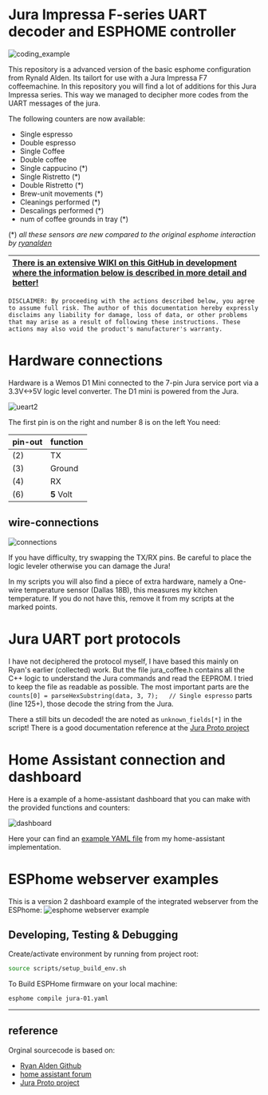 
# Jura Impressa F-series UART decoder and ESPHOME controller

![coding_example](/images/coding_example.jpg)

This repository is a advanced version of the basic esphome configuration from Rynald Alden. Its tailort for use with a Jura Impressa F7 coffeemachine.
In this repository you will find a lot of additions for this Jura Impressa series. This way we managed to decipher more codes from the UART messages of the jura.

The following counters are now available:

- Single espresso
- Double espresso
- Single Coffee
- Double coffee
- Single cappucino (*)
- Single Ristretto (*)
- Double Ristretto (*)
- Brew-unit movements (*)
- Cleanings performed (*)
- Descalings performed (*)
- num of coffee grounds in tray (*)

(*) _all these sensors are new compared to the original esphome interaction by [ryanalden]_

| **[There is an extensive WIKI on this GitHub in development where the information below is described in more detail and better!](https://github.com/alco28/Jura-F7-ESPHOME/wiki)** |
| :--------------------------------------------------------------------------------------------------------------------------- |

``DISCLAIMER: By proceeding with the actions described below, you agree to assume full risk. The author of this documentation hereby expressly disclaims any liability for damage, loss of data, or other problems that may arise as a result of following these instructions. These actions may also void the product's manufacturer's warranty.``

# Hardware connections

Hardware is a Wemos D1 Mini connected to the 7-pin Jura service port via a 3.3V<->5V logic level converter. The D1 mini is powered from the Jura.

![ueart2](./images/uart_pinout.png)

The first pin is on the right and number 8 is on the left
You need:

| pin-out | function    |
| :------ | :--------- |
| (2)     | TX         |
| (3)     | Ground     |
| (4)     | RX         |
| (6)     | **5** Volt |

## wire-connections

![connections](images/connection-diagram.png)

If you have difficulty, try swapping the TX/RX pins.
Be careful to place the logic leveler otherwise you can damage the Jura!

In my scripts you will also find a piece of extra hardware, namely a One-wire temperature sensor (Dallas 18B), this measures my kitchen temperature. If you do not have this, remove it from my scripts at the marked points.

# Jura UART port protocols

I have not deciphered the protocol myself, I have based this mainly on Ryan's earlier (collected) work. But the file jura_coffee.h contains all the C++ logic to understand the Jura commands and read the EEPROM. I tried to keep the file as readable as possible. The most important parts are the ``counts[0] = parseHexSubstring(data, 3, 7);   // Single espresso`` parts (line 125+), those decode the string from the Jura. 

There a still bits un decoded! the are noted as ``unknown_fields[*]`` in the script!
There is a good documentation reference at the [Jura Proto project][Jura Proto github]

# Home Assistant connection and dashboard

Here is a example of a home-assistant dashboard that you can make with the provided functions and counters:

![dashboard](images/HA-dashboard.png)

Here your can find an [example YAML file](../Home-assistant%20dashboard%20example.yaml) from my home-assistant implementation.

# ESPhome webserver examples

This is a version 2 dashboard example of the integrated webserver from the ESPhome:
![esphome webserver example ](/images/esphome-webcounters.png)

## Developing, Testing & Debugging
Create/activate environment by running from project root:
```bash
source scripts/setup_build_env.sh
```

To Build ESPHome firmware on your local machine:
```bash
esphome compile jura-01.yaml
```

----

## reference

Orginal sourcecode is based on:

- [Ryan Alden Github][ryanalden]
- [home assistant forum]
- [Jura Proto project][Jura Proto github]

[ryanalden]: https://github.com/ryanalden/esphome-jura-component
[home assistant forum]: https://community.home-assistant.io/t/control-your-jura-coffee-machine/26604
[Jura Proto github]: https://github.com/Jutta-Proto/protocol-cpp?tab=readme-ov-file